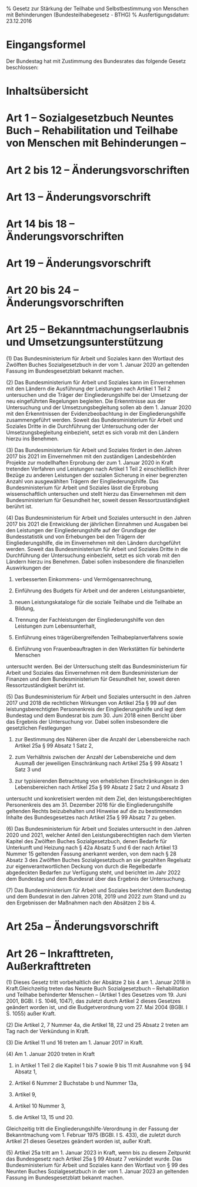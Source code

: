 % Gesetz zur Stärkung der Teilhabe und Selbstbestimmung von Menschen mit Behinderungen  (Bundesteilhabegesetz - BTHG)
% Ausfertigungsdatum: 23.12.2016
 
# Eingangsformel

Der Bundestag hat mit Zustimmung des Bundesrates das folgende Gesetz beschlossen:

# Inhaltsübersicht

# Art 1 – Sozialgesetzbuch Neuntes Buch – Rehabilitation und Teilhabe von Menschen mit Behinderungen –

# Art 2 bis 12 – Änderungsvorschriften

# Art 13 – Änderungsvorschrift

# Art 14 bis 18 – Änderungsvorschriften

# Art 19 – Änderungsvorschrift

# Art 20 bis 24 – Änderungsvorschriften

# Art 25 – Bekanntmachungserlaubnis und Umsetzungsunterstützung

(1) Das Bundesministerium für Arbeit und Soziales kann den Wortlaut des Zwölften Buches Sozialgesetzbuch in der vom 1. Januar 2020 an geltenden Fassung im Bundesgesetzblatt bekannt machen.

(2) Das Bundesministerium für Arbeit und Soziales kann im Einvernehmen mit den Ländern die Ausführung der Leistungen nach Artikel 1 Teil 2 untersuchen und die Träger der Eingliederungshilfe bei der Umsetzung der neu eingeführten Regelungen begleiten. Die Erkenntnisse aus der Untersuchung und der Umsetzungsbegleitung sollen ab dem 1. Januar 2020 mit den Erkenntnissen der Evidenzbeobachtung in der Eingliederungshilfe zusammengeführt werden. Soweit das Bundesministerium für Arbeit und Soziales Dritte in die Durchführung der Untersuchung oder der Umsetzungsbegleitung einbezieht, setzt es sich vorab mit den Ländern hierzu ins Benehmen.

(3) Das Bundesministerium für Arbeit und Soziales fördert in den Jahren 2017 bis 2021 im Einvernehmen mit den zuständigen Landesbehörden Projekte zur modellhaften Erprobung der zum 1. Januar 2020 in Kraft tretenden Verfahren und Leistungen nach Artikel 1 Teil 2 einschließlich ihrer Bezüge zu anderen Leistungen der sozialen Sicherung in einer begrenzten Anzahl von ausgewählten Trägern der Eingliederungshilfe. Das Bundesministerium für Arbeit und Soziales lässt die Erprobung wissenschaftlich untersuchen und stellt hierzu das Einvernehmen mit dem Bundesministerium für Gesundheit her, soweit dessen Ressortzuständigkeit berührt ist.

(4) Das Bundesministerium für Arbeit und Soziales untersucht in den Jahren 2017 bis 2021 die Entwicklung der jährlichen Einnahmen und Ausgaben bei den Leistungen der Eingliederungshilfe auf der Grundlage der Bundesstatistik und von Erhebungen bei den Trägern der Eingliederungshilfe, die im Einvernehmen mit den Ländern durchgeführt werden. Soweit das Bundesministerium für Arbeit und Soziales Dritte in die Durchführung der Untersuchung einbezieht, setzt es sich vorab mit den Ländern hierzu ins Benehmen. Dabei sollen insbesondere die finanziellen Auswirkungen der

1. verbesserten Einkommens- und Vermögensanrechnung,

2. Einführung des Budgets für Arbeit und der anderen Leistungsanbieter,

3. neuen Leistungskataloge für die soziale Teilhabe und die Teilhabe an Bildung,

4. Trennung der Fachleistungen der Eingliederungshilfe von den Leistungen zum Lebensunterhalt,

5. Einführung eines trägerübergreifenden Teilhabeplanverfahrens sowie

6. Einführung von Frauenbeauftragten in den Werkstätten für behinderte Menschen

untersucht werden. Bei der Untersuchung stellt das Bundesministerium für Arbeit und Soziales das Einvernehmen mit dem Bundesministerium der Finanzen und dem Bundesministerium für Gesundheit her, soweit deren Ressortzuständigkeit berührt ist.

(5) Das Bundesministerium für Arbeit und Soziales untersucht in den Jahren 2017 und 2018 die rechtlichen Wirkungen von Artikel 25a § 99 auf den leistungsberechtigten Personenkreis der Eingliederungshilfe und legt dem Bundestag und dem Bundesrat bis zum 30. Juni 2018 einen Bericht über das Ergebnis der Untersuchung vor. Dabei sollen insbesondere die gesetzlichen Festlegungen

1. zur Bestimmung des Näheren über die Anzahl der Lebensbereiche nach Artikel 25a § 99 Absatz 1 Satz 2,

2. zum Verhältnis zwischen der Anzahl der Lebensbereiche und dem Ausmaß der jeweiligen Einschränkung nach Artikel 25a § 99 Absatz 1 Satz 3 und

3. zur typisierenden Betrachtung von erheblichen Einschränkungen in den Lebensbereichen nach Artikel 25a § 99 Absatz 2 Satz 2 und Absatz 3

untersucht und konkretisiert werden mit dem Ziel, den leistungsberechtigten Personenkreis des am 31. Dezember 2016 für die Eingliederungshilfe geltenden Rechts beizubehalten und Hinweise auf die zu bestimmenden Inhalte des Bundesgesetzes nach Artikel 25a § 99 Absatz 7 zu geben.

(6) Das Bundesministerium für Arbeit und Soziales untersucht in den Jahren 2020 und 2021, welcher Anteil den Leistungsberechtigten nach dem Vierten Kapitel des Zwölften Buches Sozialgesetzbuch, denen Bedarfe für Unterkunft und Heizung nach § 42a Absatz 5 und 6 der nach Artikel 13 Nummer 15 geltenden Fassung anerkannt werden, von dem nach § 28 Absatz 3 des Zwölften Buches Sozialgesetzbuch an sie gezahlten Regelsatz zur eigenverantwortlichen Deckung von durch die Regelbedarfe abgedeckten Bedarfen zur Verfügung steht, und berichtet im Jahr 2022 dem Bundestag und dem Bundesrat über das Ergebnis der Untersuchung.

(7) Das Bundesministerium für Arbeit und Soziales berichtet dem Bundestag und dem Bundesrat in den Jahren 2018, 2019 und 2022 zum Stand und zu den Ergebnissen der Maßnahmen nach den Absätzen 2 bis 4.

# Art 25a – Änderungsvorschrift

# Art 26 – Inkrafttreten, Außerkrafttreten

(1) Dieses Gesetz tritt vorbehaltlich der Absätze 2 bis 4 am 1. Januar 2018 in Kraft.Gleichzeitig treten das Neunte Buch Sozialgesetzbuch – Rehabilitation und Teilhabe behinderter Menschen – (Artikel 1 des Gesetzes vom 19. Juni 2001, BGBl. I S. 1046, 1047), das zuletzt durch Artikel 2 dieses Gesetzes geändert worden ist, und die Budgetverordnung vom 27. Mai 2004 (BGBl. I S. 1055) außer Kraft.

(2) Die Artikel 2, 7 Nummer 4a, die Artikel 18, 22 und 25 Absatz 2 treten am Tag nach der Verkündung in Kraft.

(3) Die Artikel 11 und 16 treten am 1. Januar 2017 in Kraft.

(4) Am 1. Januar 2020 treten in Kraft

1. in Artikel 1 Teil 2 die Kapitel 1 bis 7 sowie 9 bis 11 mit Ausnahme von § 94 Absatz 1,

2. Artikel 6 Nummer 2 Buchstabe b und Nummer 13a,

3. Artikel 9,

4. Artikel 10 Nummer 3,

5. die Artikel 13, 15 und 20.

Gleichzeitig tritt die Eingliederungshilfe-Verordnung in der Fassung der Bekanntmachung vom 1. Februar 1975 (BGBl. I S. 433), die zuletzt durch Artikel 21 dieses Gesetzes geändert worden ist, außer Kraft.

(5) Artikel 25a tritt am 1. Januar 2023 in Kraft, wenn bis zu diesem Zeitpunkt das Bundesgesetz nach Artikel 25a § 99 Absatz 7 verkündet wurde. Das Bundesministerium für Arbeit und Soziales kann den Wortlaut von § 99 des Neunten Buches Sozialgesetzbuch in der vom 1. Januar 2023 an geltenden Fassung im Bundesgesetzblatt bekannt machen.
